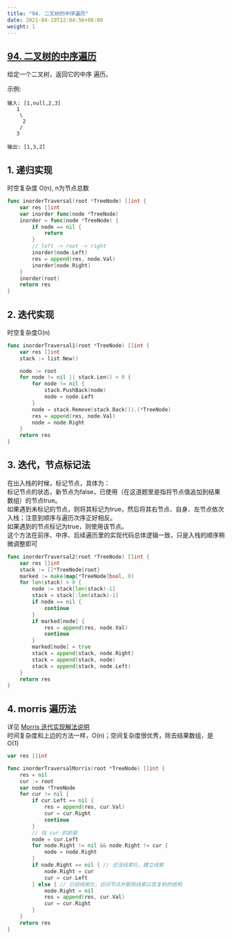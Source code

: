 ```yaml
---
title: "94. 二叉树的中序遍历"
date: 2021-04-19T22:04:56+08:00
weight: 1
---
```


## [94. 二叉树的中序遍历](https://leetcode-cn.com/problems/binary-tree-inorder-traversal)
给定一个二叉树，返回它的中序 遍历。

示例:
```
输入: [1,null,2,3]
   1
    \
     2
    /
   3

输出: [1,3,2]
```
## 1. 递归实现
时空复杂度 O(n), n为节点总数
```go
func inorderTraversal(root *TreeNode) []int {
	var res []int
	var inorder func(node *TreeNode)
	inorder = func(node *TreeNode) {
		if node == nil {
			return
		}
		// left -> root -> right
		inorder(node.Left)
		res = append(res, node.Val)
		inorder(node.Right)
	}
	inorder(root)
	return res
}
```
## 2. 迭代实现
时空复杂度O(n)
```go
func inorderTraversal1(root *TreeNode) []int {
	var res []int
	stack := list.New()

	node := root
	for node != nil || stack.Len() > 0 {
		for node != nil {
			stack.PushBack(node)
			node = node.Left
		}
		node = stack.Remove(stack.Back()).(*TreeNode)
		res = append(res, node.Val)
		node = node.Right
	}
	return res
}
```
## 3. 迭代，节点标记法
在出入栈的时候，标记节点，具体为：    
标记节点的状态，新节点为false，已使用（在这道题里是指将节点值追加到结果数组）的节点true。    
如果遇到未标记的节点，则将其标记为true，然后将其右节点、自身、左节点依次入栈；注意到顺序与遍历次序正好相反。    
如果遇到的节点标记为true，则使用该节点。    
这个方法在前序、中序、后续遍历里的实现代码总体逻辑一致，只是入栈的顺序稍微调整即可
```go
func inorderTraversal2(root *TreeNode) []int {
	var res []int
	stack := []*TreeNode{root}
	marked := make(map[*TreeNode]bool, 0)
	for len(stack) > 0 {
		node := stack[len(stack)-1]
		stack = stack[:len(stack)-1]
		if node == nil {
			continue
		}
		if marked[node] {
			res = append(res, node.Val)
			continue
		}
		marked[node] = true
		stack = append(stack, node.Right)
		stack = append(stack, node)
		stack = append(stack, node.Left)
	}
	return res
}
```
## 4. morris 遍历法
详见 [Morris 迭代实现解法说明](../traversal/binary-tree-morris.md)    
时间复杂度和上边的方法一样，O(n)；空间复杂度很优秀，除去结果数组，是 O(1)
```go
var res []int

func inorderTraversalMorris(root *TreeNode) []int {
	res = nil
	cur := root
	var node *TreeNode
	for cur != nil {
		if cur.Left == nil {
			res = append(res, cur.Val)
			cur = cur.Right
			continue
		}
		// 找 cur 的前驱
		node = cur.Left
		for node.Right != nil && node.Right != cur {
			node = node.Right
		}
		if node.Right == nil { // 还没线索化，建立线索
			node.Right = cur
			cur = cur.Left
		} else { // 已经线索化，访问节点并删除线索以恢复树的结构
			node.Right = nil
			res = append(res, cur.Val)
			cur = cur.Right
		}
	}
	return res
}
```